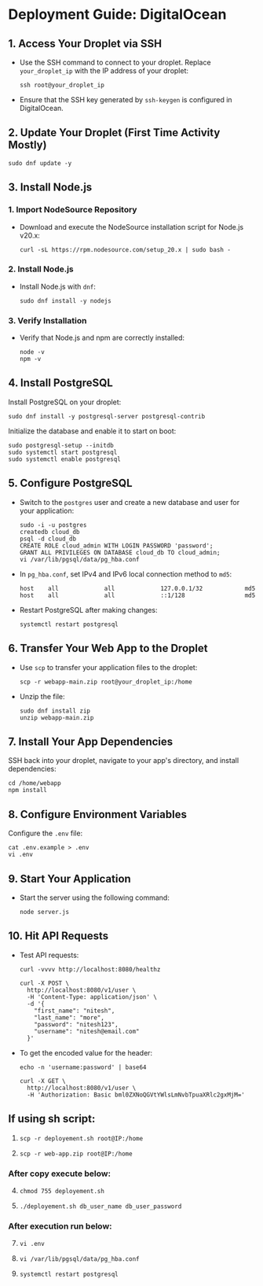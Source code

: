 # Deployment Guide: DigitalOcean

## 1. Access Your Droplet via SSH

- Use the SSH command to connect to your droplet. Replace `your_droplet_ip` with the IP address of your droplet:

  ```
  ssh root@your_droplet_ip
  ```

- Ensure that the SSH key generated by `ssh-keygen` is configured in DigitalOcean.

## 2. Update Your Droplet (First Time Activity Mostly)

```
sudo dnf update -y
```

## 3. Install Node.js

### 1. Import NodeSource Repository

- Download and execute the NodeSource installation script for Node.js v20.x:

  ```
  curl -sL https://rpm.nodesource.com/setup_20.x | sudo bash -
  ```

### 2. Install Node.js

- Install Node.js with `dnf`:

  ```
  sudo dnf install -y nodejs
  ```

### 3. Verify Installation

- Verify that Node.js and npm are correctly installed:

  ```
  node -v
  npm -v
  ```

## 4. Install PostgreSQL

Install PostgreSQL on your droplet:

```
sudo dnf install -y postgresql-server postgresql-contrib
```

Initialize the database and enable it to start on boot:

```
sudo postgresql-setup --initdb
sudo systemctl start postgresql
sudo systemctl enable postgresql
```

## 5. Configure PostgreSQL

- Switch to the `postgres` user and create a new database and user for your application:

  ```
  sudo -i -u postgres
  createdb cloud_db
  psql -d cloud_db
  CREATE ROLE cloud_admin WITH LOGIN PASSWORD 'password';
  GRANT ALL PRIVILEGES ON DATABASE cloud_db TO cloud_admin;
  vi /var/lib/pgsql/data/pg_hba.conf
  ```

- In `pg_hba.conf`, set IPv4 and IPv6 local connection method to `md5`:

  ```plaintext
  host    all             all             127.0.0.1/32            md5
  host    all             all             ::1/128                 md5
  ```

- Restart PostgreSQL after making changes:

  ```
  systemctl restart postgresql
  ```

## 6. Transfer Your Web App to the Droplet

- Use `scp` to transfer your application files to the droplet:

  ```
  scp -r webapp-main.zip root@your_droplet_ip:/home
  ```

- Unzip the file:

  ```
  sudo dnf install zip
  unzip webapp-main.zip
  ```

## 7. Install Your App Dependencies

SSH back into your droplet, navigate to your app's directory, and install dependencies:

```
cd /home/webapp
npm install
```

## 8. Configure Environment Variables

Configure the `.env` file:

```
cat .env.example > .env
vi .env
```

## 9. Start Your Application

- Start the server using the following command:

  ```
  node server.js
  ```

## 10. Hit API Requests

- Test API requests:

  ```
  curl -vvvv http://localhost:8080/healthz
  ```

  ```
  curl -X POST \
    http://localhost:8080/v1/user \
    -H 'Content-Type: application/json' \
    -d '{
      "first_name": "nitesh",
      "last_name": "more",
      "password": "nitesh123",
      "username": "nitesh@email.com"
    }'
  ```

- To get the encoded value for the header:

  ```
  echo -n 'username:password' | base64
  ```

  ```
  curl -X GET \
    http://localhost:8080/v1/user \
    -H 'Authorization: Basic bml0ZXNoQGVtYWlsLmNvbTpuaXRlc2gxMjM='
  ```

## If using sh script:
1. ```scp -r deployement.sh root@IP:/home```


2. ```scp -r web-app.zip root@IP:/home```

### After copy execute below:

4. ```chmod 755 deployement.sh```


5. ```./deployement.sh db_user_name db_user_password```

### After execution run below:

7. ```vi .env```


8. ```vi /var/lib/pgsql/data/pg_hba.conf```


9. ```systemctl restart postgresql```
   
